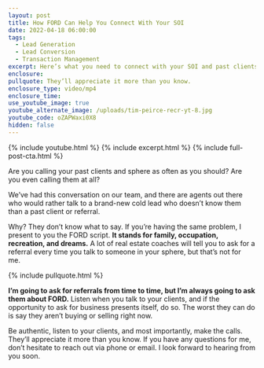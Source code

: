 ```yaml
---
layout: post
title: How FORD Can Help You Connect With Your SOI
date: 2022-04-18 06:00:00
tags:
  - Lead Generation
  - Lead Conversion
  - Transaction Management
excerpt: Here’s what you need to connect with your SOI and past clients.
enclosure:
pullquote: They’ll appreciate it more than you know.
enclosure_type: video/mp4
enclosure_time:
use_youtube_image: true
youtube_alternate_image: /uploads/tim-peirce-recr-yt-8.jpg
youtube_code: oZAPWaxi0X8
hidden: false
---
```

{% include youtube.html %} {% include excerpt.html %} {% include full-post-cta.html %}

Are you calling your past clients and sphere as often as you should? Are you even calling them at all?&nbsp;

We’ve had this conversation on our team, and there are agents out there who would rather talk to a brand-new cold lead who doesn’t know them than a past client or referral.&nbsp;

Why? They don’t know what to say. If you’re having the same problem, I present to you the FORD script. **It stands for family, occupation, recreation, and dreams.** A lot of real estate coaches will tell you to ask for a referral every time you talk to someone in your sphere, but that’s not for me.&nbsp;

{% include pullquote.html %}

**I’m going to ask for referrals from time to time, but I’m always going to ask them about FORD.** Listen when you talk to your clients, and if the opportunity to ask for business presents itself, do so. The worst they can do is say they aren’t buying or selling right now.&nbsp;

Be authentic, listen to your clients, and most importantly, make the calls. They’ll appreciate it more than you know. If you have any questions for me, don’t hesitate to reach out via phone or email. I look forward to hearing from you soon.
